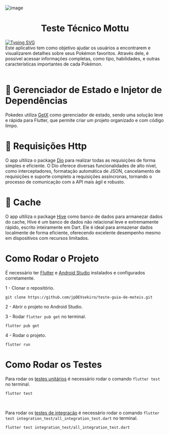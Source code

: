 
![image](https://github.com/user-attachments/assets/775b5c1f-8298-4736-942b-4e6b160760d8)

<h1 align="center">
 Teste Técnico Mottu
</h1>

<div><a href="https://git.io/typing-svg"><a href="https://git.io/typing-svg"><img src="https://readme-typing-svg.herokuapp.com?font=&size=18&duration=3000&pause=1000&color=F7F7F7&width=400&lines=Ol%C3%A1!+Bem+vindo+ao+meu+projeto+%F0%9F%91%8B" alt="Typing SVG" /></a></div>
Este aplicativo tem como objetivo ajudar os usuários a encontrarem e visualizarem detalhes sobre seus Pokémon favoritos. Através dele, é possível acessar informações completas, como tipo, habilidades, e outras características importantes de cada Pokémon. 
<div >&nbsp;</div>

# 💉 Gerenciador de Estado e Injetor de Dependências
Pokedex utiliza [GetX](https://pub.dev/packages/get) como gerenciador de estado, sendo uma solução leve e rápida para Flutter, que permite criar um projeto organizado e com código limpo.

# :rocket: Requisições Http
O app ultiliza o package [Dio](https://pub.dev/packages/dio) para realizar todas as requisições de forma simples e eficiente. O Dio oferece diversas funcionalidades de alto nível, como interceptadores, formatação automática de JSON, cancelamento de requisições e suporte completo a requisições assíncronas, tornando o processo de comunicação com a API mais ágil e robusto.

# :file_folder: Cache
O app ultiliza o package  [Hive](https://pub.dev/packages/hive) como banco de dados para armanezar dados do cache, Hive é um banco de dados não relacional leve e extremamente rápido, escrito inteiramente em Dart. Ele é ideal para armazenar dados localmente de forma eficiente, oferecendo excelente desempenho mesmo em dispositivos com recursos limitados.

# Como Rodar o Projeto

É necessário ter [Flutter](https://flutter.dev/) e [Android Studio](https://developer.android.com/studio?hl=pt-br) instalados e configurados corretamente.

1 - Clonar o repositório.
```shell
git clone https://github.com/jpDEVsekiro/teste-guia-de-moteis.git
```

2 - Abrir o projeto no Android Studio.

3 - Rodar `flutter pub get` no terminal.
```shell
flutter pub get
```

4 - Rodar o projeto.
```shell
flutter run
```

# Como Rodar os Testes

Para rodar os [testes unitários](https://docs.flutter.dev/cookbook/testing/unit/introduction) é necessário rodar o comando `flutter test` no terminal.
```shell
flutter test
```
<div >&nbsp;</div>

Para rodar os [testes de integração](https://docs.flutter.dev/testing/integration-tests) é necessário rodar o comando `flutter test integration_test/all_integration_test.dart` no terminal.
```shell
flutter test integration_test/all_integration_test.dart
```
<div >&nbsp;</div>
